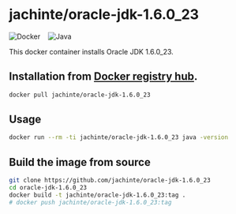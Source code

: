 # jachinte/oracle-jdk-1.6.0_23

![Docker](http://s32.postimg.org/cs6e5svtd/docker.png)&nbsp;&nbsp;&nbsp;&nbsp;![Java](https://s26.postimg.org/du4zkjzmh/java-logo.jpg)

This docker container installs Oracle JDK 1.6.0_23.

## Installation from [Docker registry hub](https://hub.docker.com/r/jachinte/oracle-jdk-1.6.0_23/).

```bash
docker pull jachinte/oracle-jdk-1.6.0_23
```

## Usage

```bash
docker run --rm -ti jachinte/oracle-jdk-1.6.0_23 java -version
```

## Build the image from source

```bash
git clone https://github.com/jachinte/oracle-jdk-1.6.0_23
cd oracle-jdk-1.6.0_23
docker build -t jachinte/oracle-jdk-1.6.0_23:tag .
# docker push jachinte/oracle-jdk-1.6.0_23:tag
```
